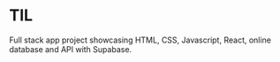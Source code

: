 # TIL

Full stack app project showcasing HTML, CSS, Javascript, React, online database and API with Supabase.

